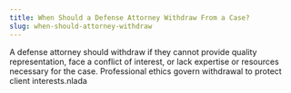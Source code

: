 ```yaml
---
title: When Should a Defense Attorney Withdraw From a Case?
slug: when-should-attorney-withdraw
---
```


A defense attorney should withdraw if they cannot provide quality representation, face a conflict of interest, or lack expertise or resources necessary for the case. Professional ethics govern withdrawal to protect client interests.nlada